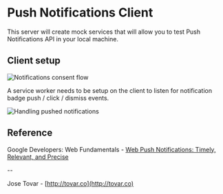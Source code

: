 # Push Notifications Client
This server will create mock services that will allow you to test Push Notifications API in your local machine.

## Client setup

![Notifications consent flow](https://developers.google.com/web/fundamentals/push-notifications/images/svgs/browser-to-server.svg)

A service worker needs to be setup on the client to listen for notification badge push / click / dismiss events. 

![Handling pushed notifications](https://developers.google.com/web/fundamentals/push-notifications/images/svgs/push-service-to-sw-event.svg)


## Reference
Google Developers: Web Fundamentals - [Web Push Notifications: Timely, Relevant, and Precise](https://developers.google.com/web/fundamentals/push-notifications)

--

Jose Tovar - [http://tovar.co](http://tovar.co)